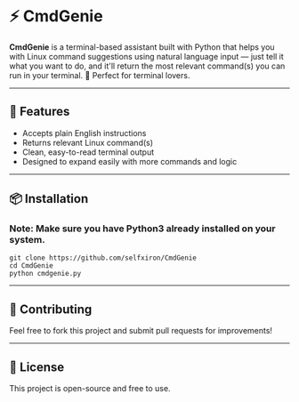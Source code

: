 # ⚡ CmdGenie
**CmdGenie** is a terminal-based assistant built with Python that helps you with Linux command suggestions using natural language input — just tell it what you want to do, and it'll return the most relevant command(s) you can run in your terminal. 🧠 Perfect for terminal lovers.

---

## 🚀 Features

- Accepts plain English instructions
- Returns relevant Linux command(s)
- Clean, easy-to-read terminal output
- Designed to expand easily with more commands and logic

---

## 📦 Installation
### Note: Make sure you have Python3 already installed on your system.
```
git clone https://github.com/selfxiron/CmdGenie
cd CmdGenie
python cmdgenie.py
```

---

## 🤝 Contributing
Feel free to fork this project and submit pull requests for improvements!

---

## 📜 License
This project is open-source and free to use.